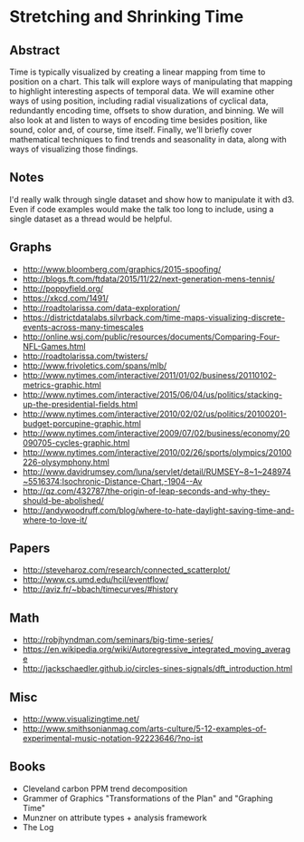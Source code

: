 # Stretching and Shrinking Time

## Abstract

Time is typically visualized by creating a linear mapping from time to position on a chart. This talk will explore ways of manipulating that mapping to highlight interesting aspects of temporal data. We will examine other ways of using position, including radial visualizations of cyclical data, redundantly encoding time, offsets to show duration, and binning. We will also look at and listen to ways of encoding time besides position, like sound, color and, of course, time itself. Finally, we'll briefly cover mathematical techniques to find trends and seasonality in data, along with ways of visualizing those findings. 


## Notes
I'd really walk through single dataset and show how to manipulate it with d3. Even if code examples would make the talk too long to include, using a single dataset as a thread would be helpful. 

## Graphs
- http://www.bloomberg.com/graphics/2015-spoofing/
- http://blogs.ft.com/ftdata/2015/11/22/next-generation-mens-tennis/
- http://poppyfield.org/
- https://xkcd.com/1491/
- http://roadtolarissa.com/data-exploration/
- https://districtdatalabs.silvrback.com/time-maps-visualizing-discrete-events-across-many-timescales
- http://online.wsj.com/public/resources/documents/Comparing-Four-NFL-Games.html
- http://roadtolarissa.com/twisters/
- http://www.frivoletics.com/spans/mlb/
- http://www.nytimes.com/interactive/2011/01/02/business/20110102-metrics-graphic.html
- http://www.nytimes.com/interactive/2015/06/04/us/politics/stacking-up-the-presidential-fields.html
- http://www.nytimes.com/interactive/2010/02/02/us/politics/20100201-budget-porcupine-graphic.html
- http://www.nytimes.com/interactive/2009/07/02/business/economy/20090705-cycles-graphic.html
- http://www.nytimes.com/interactive/2010/02/26/sports/olympics/20100226-olysymphony.html
- http://www.davidrumsey.com/luna/servlet/detail/RUMSEY~8~1~248974~5516374:Isochronic-Distance-Chart,-1904--Av
- http://qz.com/432787/the-origin-of-leap-seconds-and-why-they-should-be-abolished/
- http://andywoodruff.com/blog/where-to-hate-daylight-saving-time-and-where-to-love-it/

## Papers
- http://steveharoz.com/research/connected_scatterplot/
- http://www.cs.umd.edu/hcil/eventflow/
- http://aviz.fr/~bbach/timecurves/#history

## Math
- http://robjhyndman.com/seminars/big-time-series/
- https://en.wikipedia.org/wiki/Autoregressive_integrated_moving_average
- http://jackschaedler.github.io/circles-sines-signals/dft_introduction.html

## Misc
- http://www.visualizingtime.net/
- http://www.smithsonianmag.com/arts-culture/5-12-examples-of-experimental-music-notation-92223646/?no-ist

## Books
- Cleveland carbon PPM trend decomposition
- Grammer of Graphics "Transformations of the Plan" and "Graphing Time"  
- Munzner on attribute types + analysis framework
- The Log 